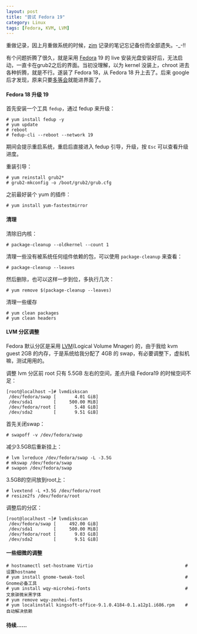 ```yaml
---
layout: post
title: "尝试 Fedora 19"
category: Linux
tags: [Fedora, KVM, LVM]
---
```


重做记录，因上月重做系统的时候，[zim][1] 记录的笔记忘记备份而全部遗失。-_-!!

有个问题折腾了很久，就是采用 [Fedora][2] 19 的 live 安装光盘安装好后，无法启动，一直卡在grub2之后的界面。当初没理解，以为 kernel 没装上，chroot 进去各种折腾，就是不行。遂装了 Fedora 18，从 Fedora 18 升上去了。后来 google 后才发现，原来只要[多等会][3]就能进界面了。

#### Fedora 18 升级 19

首先安装一个工具 `fedup`，通过 fedup 来升级：

    # yum install fedup -y
    # yum update
    # reboot
    # fedup-cli --reboot --network 19

<!-- more -->

期间会提示重启系统，重启后直接进入 fedup 引导，升级，按 `Esc` 可以查看升级进度。

重装引导：

    # yum reinstall grub2*
    # grub2-mkconfig -o /boot/grub2/grub.cfg

之前最好装个 yum 的插件：

    # yum install yum-fastestmirror

#### 清理

清除旧内核：

    # package-cleanup --oldkernel --count 1

清理一些没有被系统任何组件依赖的包，可以使用 `package-cleanup` 来查看：

    # package-cleanup --leaves

然后删除，也可以这样一步到位，多执行几次：

    # yum remove $(package-cleanup --leaves)

清理一些缓存

    # yum clean packages
    # yum clean headers

#### LVM 分区调整

Fedora 默认分区是采用 [LVM][4](Logical Volume Mnager) 的，由于我给 kvm guest 2GB 的内存，于是系统给我分配了 4GB 的 swap，有必要调整下，虚拟机嘛，测试用用的。

调整 lvm 分区前 root 只有 5.5GB 左右的空间，差点升级 Fedora19 的时候空间不足：

    [root@localhost ~]# lvmdiskscan
     /dev/fedora/swap [       4.01 GiB]
     /dev/sda1        [     500.00 MiB]
     /dev/fedora/root [       5.48 GiB]
     /dev/sda2        [       9.51 GiB]

首先关闭swap：

    # swapoff -v /dev/fedora/swap

减少3.5GB后重新挂上：

    # lvm lvreduce /dev/fedora/swap -L -3.5G
    # mkswap /dev/fedora/swap
    # swapon /dev/fedora/swap

3.5GB的空间放到root上：

    # lvextend -L +3.5G /dev/fedora/root
    # resize2fs /dev/fedora/root

调整后的分区：

    [root@localhost ~]# lvmdiskscan
     /dev/fedora/swap [     492.00 GiB]
     /dev/sda1        [     500.00 MiB]
     /dev/fedora/root [       9.03 GiB]
     /dev/sda2        [       9.51 GiB]

#### 一些细微的调整

    # hostnamectl set-hostname Virtio                                   # 设置hostname
    # yum install gnome-tweak-tool                                      # Gnome必备工具
    # yum install wqy-microhei-fonts                                    # 文泉驿微米黑字体
    # yum remove wqy-zenhei-fonts
    # yum localinstall kingsoft-office-9.1.0.4184-0.1.a12p1.i686.rpm    # 自动解决依赖

#### 待续......

[1]: http://zim-wik.org
[2]: http://fedoraproject.org
[3]: https://fedoraproject.org/wiki/Common_F19_bugs#Reboot_after_non-live_install_often_delayed_for_a_minute_or_so
[4]: http://www.sourceware.org/lvm2
